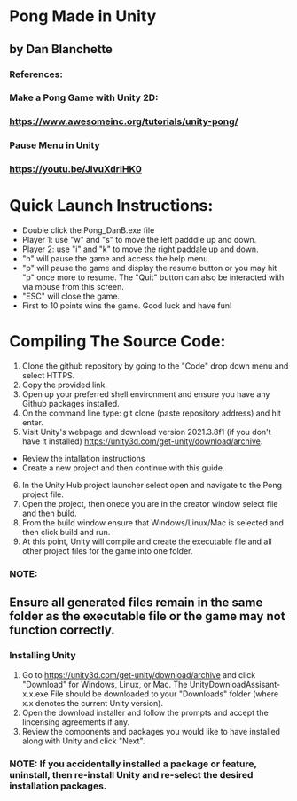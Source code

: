 # Pong Made in Unity 
## by Dan Blanchette

### References:
### Make a Pong Game with Unity 2D:
### https://www.awesomeinc.org/tutorials/unity-pong/
### Pause Menu in Unity
### https://youtu.be/JivuXdrIHK0


# Quick Launch Instructions:
- Double click the Pong_DanB.exe file
- Player 1: use "w" and "s" to move the left padddle up and down.
- Player 2: use "i" and "k" to move the right paddale up and down.
- "h" will pause the game and access the help menu.
- "p" will pause the game and display the resume button or you may hit "p" once more to resume. 
The "Quit" button can also be interacted with via mouse from this screen.
- "ESC" will close the game.
- First to 10 points wins the game. Good luck and have fun!

# Compiling The Source Code:
1) Clone the github repository by going to the "Code" drop down menu and select HTTPS.
2) Copy the provided link.
3) Open up your preferred shell environment and ensure you have any Github packages installed.
4) On the command line type: git clone (paste repository address) and hit enter.
5) Visit Unity's webpage and download version 2021.3.8f1 (if you don't have it installed) https://unity3d.com/get-unity/download/archive.
- Review the intallation instructions
- Create a new project and then continue with this guide.
6) In the Unity Hub project launcher select open and navigate to the Pong project file.
7) Open the project, then onece you are in the creator window select file and then build.
8) From the build window ensure that Windows/Linux/Mac is selected and then click build and run.
9) At this point, Unity will compile and create the executable file and all other project files for the game into one folder.
### NOTE:
## Ensure all generated files remain in the same folder as the executable file or the game may not function correctly.
  
### Installing Unity
1) Go to https://unity3d.com/get-unity/download/archive and click "Download" for Windows, Linux, or Mac.
  The UnityDownloadAssisant-x.x.exe File should be downloaded to your "Downloads" folder (where x.x denotes the current Unity version).
2) Open the download installer and follow the prompts and accept the lincensing agreements if any.
4) Review the components and packages you would like to have installed along with Unity and click "Next".
### NOTE: If you accidentally installed a package or feature, uninstall, then re-install Unity and re-select the desired installation packages.
  
  
